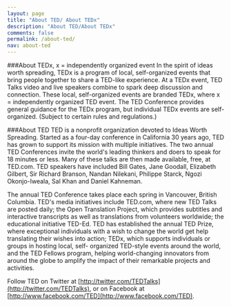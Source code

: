 ```yaml
---
layout: page
title: "About TED/ About TEDx"
description: "About TED/About TEDx"
comments: false
permalink: /about-ted/
nav: about-ted
---
```


###About TEDx, x = independently organized event
In the spirit of ideas worth spreading, TEDx is a program of local, self-organized events that bring people together to share a TED-like experience. At a TEDx event, TED Talks video and live speakers combine to spark deep discussion and connection. These local, self-organized events are branded TEDx, where x = independently organized TED event. The TED Conference provides general guidance for the TEDx program, but individual TEDx events are self-organized. (Subject to certain rules and regulations.)

###About TED
TED is a nonprofit organization devoted to Ideas Worth Spreading. Started as a four-day conference in California 30 years ago, TED has grown to support its mission with multiple initiatives. The two annual TED Conferences invite the world's leading thinkers and doers to speak for 18 minutes or less. Many of these talks are then made available, free, at TED.com. TED speakers have included Bill Gates, Jane Goodall, Elizabeth Gilbert, Sir Richard Branson, Nandan Nilekani, Philippe Starck, Ngozi Okonjo-Iweala, Sal Khan and Daniel Kahneman.

The annual TED Conference takes place each spring in Vancouver, British Columbia. TED's media initiatives include TED.com, where new TED Talks are posted daily; the Open Translation Project, which provides subtitles and interactive transcripts as well as translations from volunteers worldwide; the educational initiative TED-Ed. TED has established the annual TED Prize, where exceptional individuals with a wish to change the world get help translating their wishes into action; TEDx, which supports individuals or groups in hosting local, self- organized TED-style events around the world, and the TED Fellows program, helping world-changing innovators from around the globe to amplify the impact of their remarkable projects and activities.

Follow TED on Twitter at [http://twitter.com/TEDTalks](http://twitter.com/TEDTalks), or on Facebook at [http://www.facebook.com/TED](http://www.facebook.com/TED).
